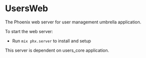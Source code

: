 # UsersWeb

The Phoenix web server for user management umbrella application.

To start the web server:

- Run `mix phx.server` to install and setup

This server is dependent on users_core application.
